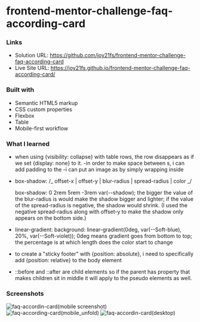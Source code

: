 # frontend-mentor-challenge-faq-according-card

### Links

- Solution URL: https://github.com/joy21fs/frontend-mentor-challenge-faq-according-card
- Live Site URL: https://joy21fs.github.io/frontend-mentor-challenge-faq-according-card/


### Built with

- Semantic HTML5 markup
- CSS custom properties
- Flexbox
- Table
- Mobile-first workflow


### What I learned

- when using {visibility: collapse} with table rows, the row disappears as if we set {display: none} to it.
-in order to make space between <tr>s, i can add padding to the <td>
-i can put an image as <td> by simply wrapping <img>inside<td></td>

- box-shadow:
  /_ offset-x | offset-y | blur-radius | spread-radius | color _/
  
  box-shadow: 0 2rem 5rem -3rem var(--shadow);
  the bigger the value of the blur-radius is would make the shadow bigger and lighter; if the value of the spread-radius is negative, the shadow would shrink. (I used the negative spread-radius along with offset-y to make the shadow only appears on the bottom side.)

- linear-gradient:
  background: linear-gradient(0deg, var(--Soft-blue), 20%, var(--Soft-violet));
  0deg means gradient goes from bottom to top; the percentage is at which length does the color start to change

- to create a "sticky footer" with {position: absolute}, i need to specifically add {position: relative} to the body element

- ::before and ::after are child elements so if the parent has property that makes children sit in middle it will apply to the pseudo elements as well.
  
 ### Screenshots
  
![faq-accordin-card(mobile screenshot)](https://user-images.githubusercontent.com/95619834/158013666-824d5245-6f2e-40c8-9857-92ce32f8dcf9.png)
![faq-according-card(mobile_unfold)](https://user-images.githubusercontent.com/95619834/158013669-19b1e1aa-8e46-47bf-80a9-c3231c6f8320.png)
![faq-accordin-card(desktop)](https://user-images.githubusercontent.com/95619834/158013672-393ba21b-82a1-4db6-9481-8fc9d33f5b02.png)

  
